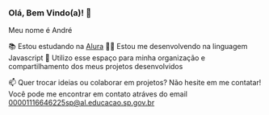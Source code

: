 ### Olá, Bem Vindo(a)! 👋

Meu nome é André

📚 Estou estudando na [Alura](https://www.alura.com.br)
👨‍💻 Estou me desenvolvendo na linguagem Javascript
🔭 Utilizo esse espaço para minha organização e compartilhamento dos meus projetos desenvolvidos

📫 Quer trocar ideias ou colaborar em projetos? Não hesite em me contatar! Você pode me encontrar em contato atráves do email 00001116646225sp@al.educacao.sp.gov.br

